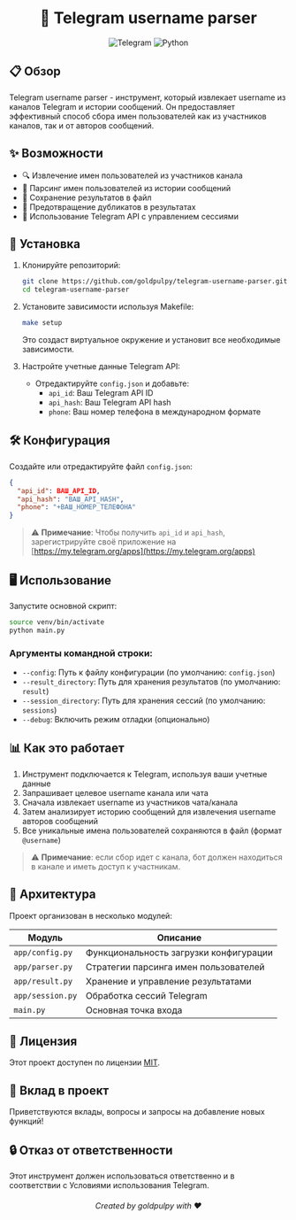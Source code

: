 <div align="center">
  <h1>🤖 Telegram username parser</h1>

![Telegram](https://img.shields.io/badge/Telegram-2CA5E0?style=for-the-badge&logo=telegram&logoColor=white)
![Python](https://img.shields.io/badge/Python-3776AB?style=for-the-badge&logo=python&logoColor=white)

</div>

## 📋 Обзор

Telegram username parser - инструмент, который извлекает username из каналов Telegram и истории сообщений. Он предоставляет эффективный способ сбора имен пользователей как из участников каналов, так и от авторов сообщений.

## ✨ Возможности

- 🔍 Извлечение имен пользователей из участников канала
- 📃 Парсинг имен пользователей из истории сообщений
- 💾 Сохранение результатов в файл
- 🔄 Предотвращение дубликатов в результатах
- 🔐 Использование Telegram API с управлением сессиями

## 🚀 Установка

1. Клонируйте репозиторий:

   ```bash
   git clone https://github.com/goldpulpy/telegram-username-parser.git
   cd telegram-username-parser
   ```

2. Установите зависимости используя Makefile:

   ```bash
   make setup
   ```

   Это создаст виртуальное окружение и установит все необходимые зависимости.

3. Настройте учетные данные Telegram API:
   - Отредактируйте `config.json` и добавьте:
     - `api_id`: Ваш Telegram API ID
     - `api_hash`: Ваш Telegram API hash
     - `phone`: Ваш номер телефона в международном формате

## 🛠️ Конфигурация

Создайте или отредактируйте файл `config.json`:

```json
{
  "api_id": ВАШ_API_ID,
  "api_hash": "ВАШ_API_HASH",
  "phone": "+ВАШ_НОМЕР_ТЕЛЕФОНА"
}
```

> ⚠️ **Примечание**: Чтобы получить `api_id` и `api_hash`, зарегистрируйте своё приложение на [https://my.telegram.org/apps](https://my.telegram.org/apps)

## 🖥️ Использование

Запустите основной скрипт:

```bash
source venv/bin/activate
python main.py
```

### Аргументы командной строки:

- `--config`: Путь к файлу конфигурации (по умолчанию: `config.json`)
- `--result_directory`: Путь для хранения результатов (по умолчанию: `result`)
- `--session_directory`: Путь для хранения сессий (по умолчанию: `sessions`)
- `--debug`: Включить режим отладки (опционально)

## 📊 Как это работает

1. Инструмент подключается к Telegram, используя ваши учетные данные
2. Запрашивает целевое username канала или чата
3. Сначала извлекает username из участников чата/канала
4. Затем анализирует историю сообщений для извлечения username авторов сообщений
5. Все уникальные имена пользователей сохраняются в файл (формат `@username`)

> ⚠️ **Примечание**: если сбор идет с канала, бот должен находиться в канале и иметь доступ к участникам.

## 🧩 Архитектура

Проект организован в несколько модулей:

| Модуль           | Описание                               |
| ---------------- | -------------------------------------- |
| `app/config.py`  | Функциональность загрузки конфигурации |
| `app/parser.py`  | Стратегии парсинга имен пользователей  |
| `app/result.py`  | Хранение и управление результатами     |
| `app/session.py` | Обработка сессий Telegram              |
| `main.py`        | Основная точка входа                   |

## 📝 Лицензия

Этот проект доступен по лицензии [MIT](LICENSE).

## 🤝 Вклад в проект

Приветствуются вклады, вопросы и запросы на добавление новых функций!

## 🔒 Отказ от ответственности

Этот инструмент должен использоваться ответственно и в соответствии с Условиями использования Telegram.

<h6 align="center">Created by goldpulpy with ❤️</h6>
